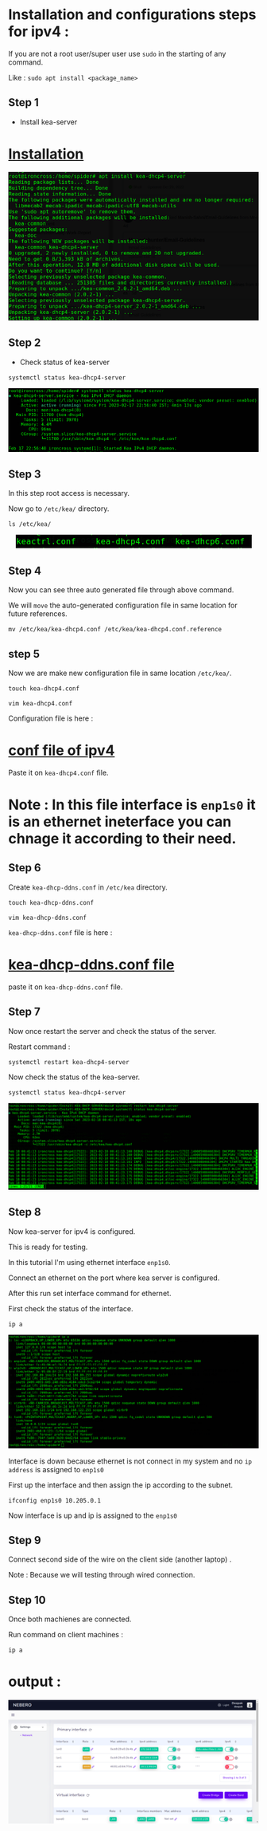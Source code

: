 # Installation and configurations steps for ipv4 :

If you are not a root user/super user use `sudo` in the starting of any command.

Like : `sudo apt install <package_name>`

## Step 1 

- Install kea-server 

# [Installation](installation.md)

<p align="center">
  <img src="images/kea1.png" />
</p>

## Step 2

- Check status of kea-server

```
systemctl status kea-dhcp4-server
```

<p align="center">
  <img src="images/kea2.png" />
</p>

## Step 3

In this step root access is necessary.

Now go to `/etc/kea/` directory.

```
ls /etc/kea/
```
<p align="center">
  <img src="images/kea3.png" />
</p>

## Step 4

Now you can see three auto generated file through above command.

We will `move` the auto-generated configuration file in same location for future references.

```
mv /etc/kea/kea-dhcp4.conf /etc/kea/kea-dhcp4.conf.reference
```

## step 5

Now we are make new configuration file in same location `/etc/kea/`.

```
touch kea-dhcp4.conf
```

```
vim kea-dhcp4.conf
```
Configuration file is here :

# [conf file of ipv4](kea-dhcp4.conf)

Paste it on `kea-dhcp4.conf` file.

# Note : In this file interface is `enp1s0` it is an ethernet ineterface you can chnage it according to their need.

## Step 6

Create `kea-dhcp-ddns.conf` in `/etc/kea` directory.

```
touch kea-dhcp-ddns.conf
```

```
vim kea-dhcp-ddns.conf
```

`kea-dhcp-ddns.conf` file is here :

# [kea-dhcp-ddns.conf file](kea-dhcp-ddns.conf)


paste it on `kea-dhcp-ddns.conf` file.

## Step 7

Now once restart the server and check the status of the server.

Restart command :

```
systemctl restart kea-dhcp4-server
```

Now check the status of the kea-server.

```
systemctl status kea-dhcp4-server
```

<p align="center">
  <img src="images/kea4.png" />
</p>

## Step 8

Now kea-server for ipv4 is configured.

This is ready for testing.

In this tutorial I'm using ethernet interface `enp1s0`.

Connect an ethernet on the port where kea server is configured.

After this run set interface command for ethernet.

First check the status of the interface.

```
ip a
```
<p align="center">
  <img src="Images/kea5.png" />
</p>

Interface is down because ethernet is not connect in my system and no `ip address` is assigned to `enp1s0`

First up the interface and then assign the ip according to the subnet.

```
ifconfig enp1s0 10.205.0.1
```

Now interface is up and ip is assigned to the `enp1s0`

## Step 9 

Connect second side of the wire on the client side (another laptop) .

Note : Because we will testing through wired connection.

## Step 10

Once both machienes are connected.

Run command on client machines :

```
ip a
```

# output :

<p align="center">
  <img src="images/kea6.png" />
</p>

